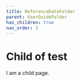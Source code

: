 ```yaml
---
title: ReferenceDataFolder
parent: UserGuideFolder
has_children: true
nav_order: 3
---
```


# Child of test

I am a child page.
